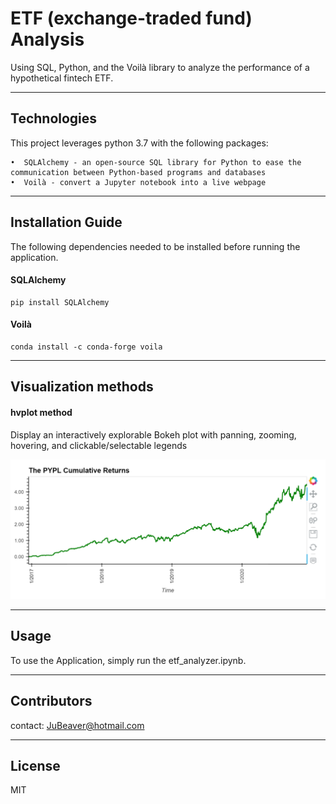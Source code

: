 # ETF (exchange-traded fund) Analysis

Using SQL, Python, and the Voilà library to analyze the performance of a hypothetical fintech ETF.

---

## Technologies

This project leverages python 3.7 with the following packages:

    •  SQLAlchemy - an open-source SQL library for Python to ease the communication between Python-based programs and databases
    •  Voilà - convert a Jupyter notebook into a live webpage

---

## Installation Guide

The following dependencies needed to be installed before running the application.
    
   #### SQLAlchemy
    pip install SQLAlchemy

   #### Voilà
    conda install -c conda-forge voila

---

## Visualization methods

  #### hvplot method
Display an interactively explorable Bokeh plot with panning, zooming, hovering, and clickable/selectable legends

![markdown_image](https://github.com/JuneB2021/Module-7-Challenge/blob/main/markdown_image/Line%20Chart.PNG)

---

## Usage

To use the Application, simply run the etf_analyzer.ipynb. 

---

## Contributors

contact: JuBeaver@hotmail.com

---

## License

MIT
